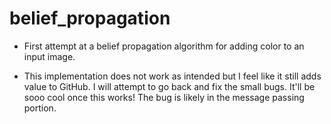 # belief_propagation

+ First attempt at a belief propagation algorithm for adding color to an input image.

+ This implementation does not work as intended but I feel like it still adds value to GitHub. I will attempt to go back and fix the small bugs. It'll be sooo cool once this works! The bug is likely in the message passing portion.
